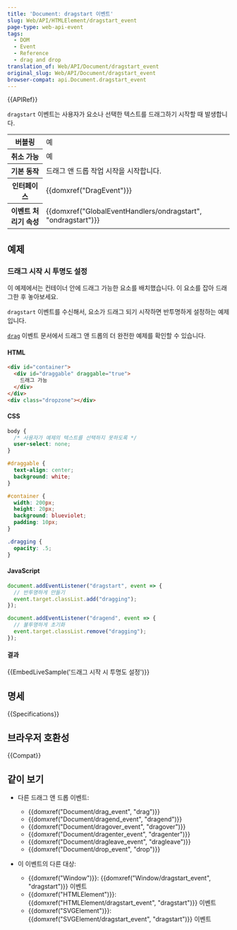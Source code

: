 ```yaml
---
title: 'Document: dragstart 이벤트'
slug: Web/API/HTMLElement/dragstart_event
page-type: web-api-event
tags:
  - DOM
  - Event
  - Reference
  - drag and drop
translation_of: Web/API/Document/dragstart_event
original_slug: Web/API/Document/dragstart_event
browser-compat: api.Document.dragstart_event
---
```

{{APIRef}}

`dragstart` 이벤트는 사용자가 요소나 선택한 텍스트를 드래그하기 시작할 때 발생합니다.

<table class="properties">
  <tbody>
    <tr>
      <th scope="row">버블링</th>
      <td>예</td>
    </tr>
    <tr>
      <th scope="row">취소 가능</th>
      <td>예</td>
    </tr>
    <tr>
      <th scope="row">기본 동작</th>
      <td>드래그 앤 드롭 작업 시작을 시작합니다.</td>
    </tr>
    <tr>
      <th scope="row">인터페이스</th>
      <td>{{domxref("DragEvent")}}</td>
    </tr>
    <tr>
      <th scope="row">이벤트 처리기 속성</th>
      <td>
        {{domxref("GlobalEventHandlers/ondragstart", "ondragstart")}}
      </td>
    </tr>
  </tbody>
</table>

## 예제

### 드래그 시작 시 투명도 설정

이 예제에서는 컨테이너 안에 드래그 가능한 요소를 배치했습니다. 이 요소를 잡아 드래그한 후 놓아보세요.

`dragstart` 이벤트를 수신해서, 요소가 드래그 되기 시작하면 반투명하게 설정하는 예제입니다.

[`drag`](/ko/docs/Web/API/Document/drag_event) 이벤트 문서에서 드래그 앤 드롭의 더 완전한 예제를 확인할 수 있습니다.

#### HTML

```html
<div id="container">
  <div id="draggable" draggable="true">
    드래그 가능
  </div>
</div>
<div class="dropzone"></div>
```

#### CSS

```css
body {
  /* 사용자가 예제의 텍스트를 선택하지 못하도록 */
  user-select: none;
}

#draggable {
  text-align: center;
  background: white;
}

#container {
  width: 200px;
  height: 20px;
  background: blueviolet;
  padding: 10px;
}

.dragging {
  opacity: .5;
}
```

#### JavaScript

```js
document.addEventListener("dragstart", event => {
  // 반투명하게 만들기
  event.target.classList.add("dragging");
});

document.addEventListener("dragend", event => {
  // 불투명하게 초기화
  event.target.classList.remove("dragging");
});
```

#### 결과

{{EmbedLiveSample('드래그 시작 시 투명도 설정')}}

## 명세

{{Specifications}}

## 브라우저 호환성

{{Compat}}

## 같이 보기

- 다른 드래그 앤 드롭 이벤트:

  - {{domxref("Document/drag_event", "drag")}}
  - {{domxref("Document/dragend_event", "dragend")}}
  - {{domxref("Document/dragover_event", "dragover")}}
  - {{domxref("Document/dragenter_event", "dragenter")}}
  - {{domxref("Document/dragleave_event", "dragleave")}}
  - {{domxref("Document/drop_event", "drop")}}

- 이 이벤트의 다른 대상:

  - {{domxref("Window")}}: {{domxref("Window/dragstart_event", "dragstart")}} 이벤트
  - {{domxref("HTMLElement")}}: {{domxref("HTMLElement/dragstart_event", "dragstart")}} 이벤트
  - {{domxref("SVGElement")}}: {{domxref("SVGElement/dragstart_event", "dragstart")}} 이벤트
